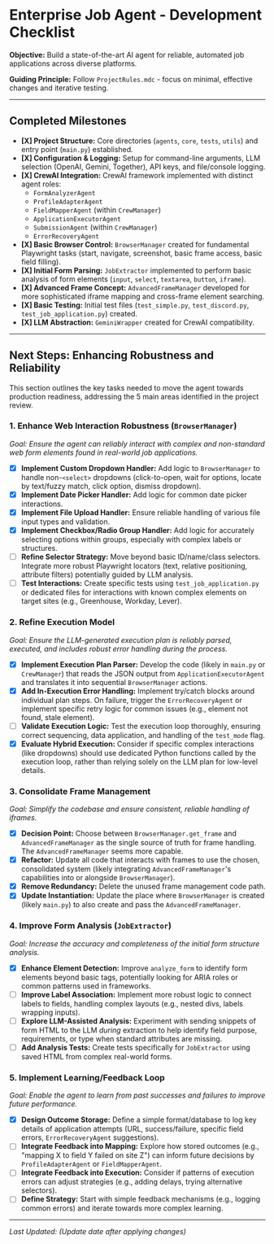 # Enterprise Job Agent - Development Checklist

**Objective:** Build a state-of-the-art AI agent for reliable, automated job applications across diverse platforms.

**Guiding Principle:** Follow `ProjectRules.mdc` - focus on minimal, effective changes and iterative testing.

---

## Completed Milestones

*   **[X] Project Structure:** Core directories (`agents`, `core`, `tests`, `utils`) and entry point (`main.py`) established.
*   **[X] Configuration & Logging:** Setup for command-line arguments, LLM selection (OpenAI, Gemini, Together), API keys, and file/console logging.
*   **[X] CrewAI Integration:** CrewAI framework implemented with distinct agent roles:
    *   `FormAnalyzerAgent`
    *   `ProfileAdapterAgent`
    *   `FieldMapperAgent` (within `CrewManager`)
    *   `ApplicationExecutorAgent`
    *   `SubmissionAgent` (within `CrewManager`)
    *   `ErrorRecoveryAgent`
*   **[X] Basic Browser Control:** `BrowserManager` created for fundamental Playwright tasks (start, navigate, screenshot, basic frame access, basic field filling).
*   **[X] Initial Form Parsing:** `JobExtractor` implemented to perform basic analysis of form elements (`input`, `select`, `textarea`, `button`, `iframe`).
*   **[X] Advanced Frame Concept:** `AdvancedFrameManager` developed for more sophisticated iframe mapping and cross-frame element searching.
*   **[X] Basic Testing:** Initial test files (`test_simple.py`, `test_discord.py`, `test_job_application.py`) created.
*   **[X] LLM Abstraction:** `GeminiWrapper` created for CrewAI compatibility.

---

## Next Steps: Enhancing Robustness and Reliability

This section outlines the key tasks needed to move the agent towards production readiness, addressing the 5 main areas identified in the project review.

### 1. Enhance Web Interaction Robustness (`BrowserManager`)

*Goal: Ensure the agent can reliably interact with complex and non-standard web form elements found in real-world job applications.*

*   [X] **Implement Custom Dropdown Handler:** Add logic to `BrowserManager` to handle non-`<select>` dropdowns (click-to-open, wait for options, locate by text/fuzzy match, click option, dismiss dropdown).
*   [X] **Implement Date Picker Handler:** Add logic for common date picker interactions.
*   [X] **Implement File Upload Handler:** Ensure reliable handling of various file input types and validation.
*   [X] **Implement Checkbox/Radio Group Handler:** Add logic for accurately selecting options within groups, especially with complex labels or structures.
*   [ ] **Refine Selector Strategy:** Move beyond basic ID/name/class selectors. Integrate more robust Playwright locators (text, relative positioning, attribute filters) potentially guided by LLM analysis.
*   [ ] **Test Interactions:** Create specific tests using `test_job_application.py` or dedicated files for interactions with known complex elements on target sites (e.g., Greenhouse, Workday, Lever).

### 2. Refine Execution Model

*Goal: Ensure the LLM-generated execution plan is reliably parsed, executed, and includes robust error handling during the process.*

*   [X] **Implement Execution Plan Parser:** Develop the code (likely in `main.py` or `CrewManager`) that reads the JSON output from `ApplicationExecutorAgent` and translates it into sequential `BrowserManager` actions.
*   [X] **Add In-Execution Error Handling:** Implement try/catch blocks around individual plan steps. On failure, trigger the `ErrorRecoveryAgent` or implement specific retry logic for common issues (e.g., element not found, stale element).
*   [ ] **Validate Execution Logic:** Test the execution loop thoroughly, ensuring correct sequencing, data application, and handling of the `test_mode` flag.
*   [X] **Evaluate Hybrid Execution:** Consider if specific complex interactions (like dropdowns) should use dedicated Python functions called by the execution loop, rather than relying solely on the LLM plan for low-level details.

### 3. Consolidate Frame Management

*Goal: Simplify the codebase and ensure consistent, reliable handling of iframes.*

*   [X] **Decision Point:** Choose between `BrowserManager.get_frame` and `AdvancedFrameManager` as the single source of truth for frame handling. The `AdvancedFrameManager` seems more capable.
*   [X] **Refactor:** Update all code that interacts with frames to use the chosen, consolidated system (likely integrating `AdvancedFrameManager`'s capabilities into or alongside `BrowserManager`).
*   [X] **Remove Redundancy:** Delete the unused frame management code path.
*   [X] **Update Instantiation:** Update the place where `BrowserManager` is created (likely `main.py`) to also create and pass the `AdvancedFrameManager`.

### 4. Improve Form Analysis (`JobExtractor`)

*Goal: Increase the accuracy and completeness of the initial form structure analysis.*

*   [X] **Enhance Element Detection:** Improve `analyze_form` to identify form elements beyond basic tags, potentially looking for ARIA roles or common patterns used in frameworks.
*   [ ] **Improve Label Association:** Implement more robust logic to connect labels to fields, handling complex layouts (e.g., nested divs, labels wrapping inputs).
*   [ ] **Explore LLM-Assisted Analysis:** Experiment with sending snippets of form HTML to the LLM *during* extraction to help identify field purpose, requirements, or type when standard attributes are missing.
*   [ ] **Add Analysis Tests:** Create tests specifically for `JobExtractor` using saved HTML from complex real-world forms.

### 5. Implement Learning/Feedback Loop

*Goal: Enable the agent to learn from past successes and failures to improve future performance.*

*   [X] **Design Outcome Storage:** Define a simple format/database to log key details of application attempts (URL, success/failure, specific field errors, `ErrorRecoveryAgent` suggestions).
*   [ ] **Integrate Feedback into Mapping:** Explore how stored outcomes (e.g., "mapping X to field Y failed on site Z") can inform future decisions by `ProfileAdapterAgent` or `FieldMapperAgent`.
*   [ ] **Integrate Feedback into Execution:** Consider if patterns of execution errors can adjust strategies (e.g., adding delays, trying alternative selectors).
*   [ ] **Define Strategy:** Start with simple feedback mechanisms (e.g., logging common errors) and iterate towards more complex learning.

---
*Last Updated: (Update date after applying changes)* 